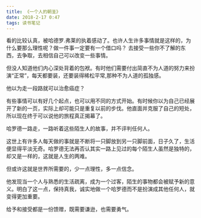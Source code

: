 ```yaml
---
title: 《一个人的朝圣》
date: 2018-2-17 0:47
tags: 读书笔记
---
```

看的比较认真，被哈德罗.弗莱的执着感动了。也许人生许多事情就是这样的，为什么要那么理性呢？做一件事一定要有一个借口吗？
去接受一些你不了解的东西，去争取，去相信自己可以改变一些事情。

但没人知道他们内心深处背着的包袱。有时他们需要付出简直不为人道的努力来扮演“正常”，每天都要装，还要装得稀松平常,那种不为人道的孤独感。

他以为走一段路就可以治愈癌症？

有些事情可以有好几个起点，也可以用不同的方式开始。有时候你以为自己已经展开了新的一页，实际上却可能只是重复以前的步伐。他直面并克服了自己的短处，所以现在终于可以说他的旅程真正揭幕了。

哈罗德一路走，一路听着这些陌生人的故事，并不评判任何人。

这世上有许多人每天做的事就是不断将一只脚放到另一只脚前面，日子久了，生活便显得平淡无奇。哈罗德无法再否认其实一路上见过的每个陌生人虽然是独特的，却又是一样的，这就是人生的两难。

但或许这就是世界所需要的，少一点理性，多一点信念。

他发现当一个人与熟悉的生活疏离，成为一个过客，陌生的事物都会被赋予新的意义。明白了这一点，保持真我，诚实地做一个哈罗德而不是扮演成其他任何人，就变得更加重要。

给予和接受都是一份馈赠，既需要谦逊，也需要勇气。

